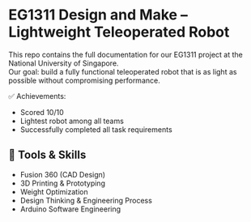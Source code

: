 # EG1311 Design and Make – Lightweight Teleoperated Robot

This repo contains the full documentation for our EG1311 project at the National University of Singapore.  
Our goal: build a fully functional teleoperated robot that is as light as possible without compromising performance.

✅ Achievements:  
- Scored 10/10  
- Lightest robot among all teams  
- Successfully completed all task requirements

## 🔧 Tools & Skills
- Fusion 360 (CAD Design)
- 3D Printing & Prototyping
- Weight Optimization
- Design Thinking & Engineering Process
- Arduino Software Engineering

  
